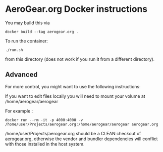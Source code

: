 # AeroGear.org Docker instructions

You may build this via
```
docker build --tag aerogear.org .
```

To run the container:

```
./run.sh
```
from this directory (does not work if you run it from a different directory).

## Advanced

For more control, you might want to use the following instructions:

If you want to edit files locally you will need to mount your volume at /home/aerogear/aerogear

For example : 
``` 
docker run --rm -it -p 4000:4000 -v /home/user/Projects/aerogear.org:/home/aerogear/aerogear aerogear.org 
```

/home/user/Projects/aerogear.org should be a CLEAN checkout of aerogear.org, otherwise the vendor and bundler dependencies will conflict with those installed in the host system.
